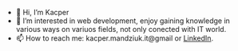 - 👋 Hi, I’m Kacper
- 👀 I’m interested in web development, enjoy gaining knowledge in various ways on variuos fields, not only conected with IT world.
- 📫 How to reach me: kacper.mandziuk.it@gmail or [LinkedIn](www.linkedin.com/in/kacper-mandziuk).
